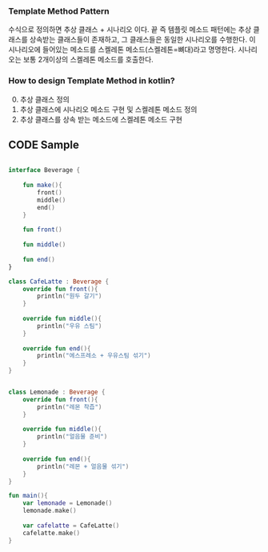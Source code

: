 ### Template Method Pattern

수식으로 정의하면 추상 클래스 + 시나리오 이다. 끝
즉 템플릿 메소드 패턴에는 추상 클래스를 상속받는 클래스들이 존재하고, 그 클래스들은 동일한 시나리오를 수행한다.
이 시나리오에 들어있는 메소드를 스켈레톤 메소드(스켈레톤=뼈대)라고 명명한다.
시나리오는 보통 2개이상의 스켈레톤 메소드를 호출한다.

### How to design Template Method in kotlin?

0. 추상 클래스 정의
1. 추상 클래스에 시나리오 메소드 구현 및 스켈레톤 메소드 정의
2. 추상 클래스를 상속 받는 메소드에 스켈레톤 메소드 구현

## CODE Sample

```kotlin

interface Beverage {
  	
    fun make(){
        front()
        middle()
        end()
    }
    
    fun front()
    
    fun middle()
    
    fun end()
}

class CafeLatte : Beverage {
    override fun front(){
        println("원두 갈기")
    }
    
    override fun middle(){
        println("우유 스팀")
    }
    
    override fun end(){
        println("에스프레소 + 우유스팀 섞기")
    }
}


class Lemonade : Beverage {
    override fun front(){
        println("레몬 착즙")
    }
    
    override fun middle(){
        println("얼음물 준비")
    }
    
    override fun end(){
        println("레몬 + 얼음물 섞기")
    }
}

fun main(){
 	var lemonade = Lemonade()
    lemonade.make()
    
    var cafelatte = CafeLatte()
    cafelatte.make()
}

```